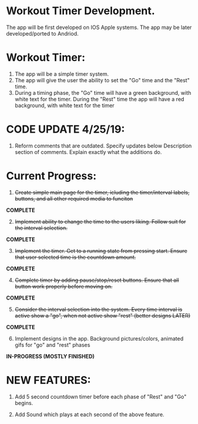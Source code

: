 # Workout Timer Development.

The app will be first developed on IOS Apple systems. The app may be later
developed/ported to Andriod.

# Workout Timer:
1. The app will be a simple timer system. 
2. The app will give the user the ability to set the "Go" time and the "Rest" time. 
3. During a timing phase, the "Go" time will have a green background, with white text for the timer. During
the "Rest" time the app will have a red background, with white text for the timer

# CODE UPDATE 4/25/19:
1. Reform comments that are outdated. Specify updates below Description section of comments. Explain exactly what the additions do.

# Current Progress:
1. ~~Create simple main page for the timer, icluding the timer/interval labels, buttons, and all other required media to funciton~~

  **COMPLETE**

2. ~~Implement ability to change the time to the users liking. Follow suit for the interval selection.~~

  **COMPLETE**

3. ~~Implement the timer. Get to a running state from pressing start. Ensure that user selected time is the countdown amount.~~

  **COMPLETE**

4. ~~Complete timer by adding pause/stop/reset buttons. Ensure that all button work properly before moving on.~~

  **COMPLETE**

5. ~~Consider the interval selection into the system. Every time interval is active show a "go", when not active show "rest" (better designs LATER)~~

  **COMPLETE**

6. Implement designs in the app. Background pictures/colors, animated gifs for "go" and "rest" phases

  **IN-PROGRESS (MOSTLY FINISHED)**
  

# NEW FEATURES:

1. Add 5 second countdown timer before each phase of "Rest" and "Go" begins. 

2. Add Sound which plays at each second of the above feature. 

